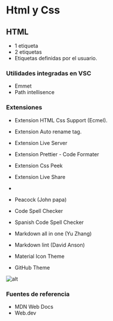 # Html y Css

## HTML

-   1 etiqueta
-   2 etiquetas
-   Etiquetas definidas por el usuario.

### Utilidades integradas en VSC

-   Emmet
-   Path intellisence

### Extensiones

-   Extension HTML Css Support (Ecmel).
-   Extension Auto rename tag.
-   Extension Live Server
-   Extension Prettier - Code Formater
-   Extension Css Peek
-   Extension Live Share
-

-   Peacock (John papa)
-   Code Spell Checker
-   Spanish Code Spell Checker
-   Markdown all in one (Yu Zhang)
-   Markdown lint (David Anson)
-   Material Icon Theme
-   GitHub Theme

![alt](https://es.wikipedia.org/wiki/Archivo:PNG_transparency_demonstration_1.png)

### Fuentes de referencia

-   MDN Web Docs
-   Web.dev
